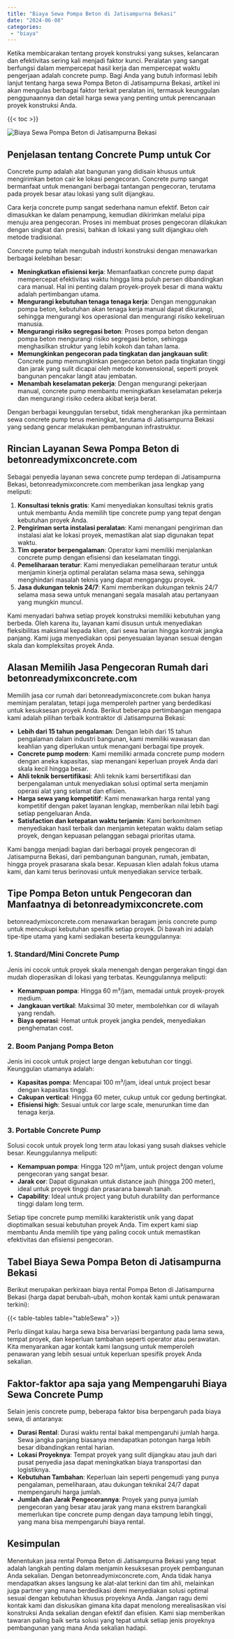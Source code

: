 ```yaml
---
title: "Biaya Sewa Pompa Beton di Jatisampurna Bekasi"
date: "2024-06-08"
categories: 
 - "biaya"
---
```


Ketika membicarakan tentang proyek konstruksi yang sukses, kelancaran dan efektivitas sering kali menjadi faktor kunci. Peralatan yang sangat berfungsi dalam mempercepat hasil kerja dan mempercepat waktu pengerjaan adalah concrete pump. Bagi Anda yang butuh informasi lebih lanjut tentang harga sewa Pompa Beton di Jatisampurna Bekasi, artikel ini akan mengulas berbagai faktor terkait peralatan ini, termasuk keunggulan penggunaannya dan detail harga sewa yang penting untuk perencanaan proyek konstruksi Anda.

{{< toc >}}

![Biaya Sewa Pompa Beton di Jatisampurna Bekasi](https://betoncor8.github.io/pump/concrete-pump%20(18).png)

## Penjelasan tentang Concrete Pump untuk Cor

Concrete pump adalah alat bangunan yang didisain khusus untuk mengirimkan beton cair ke lokasi pengecoran. Concrete pump sangat bermanfaat untuk menangani berbagai tantangan pengecoran, terutama pada proyek besar atau lokasi yang sulit dijangkau.

Cara kerja concrete pump sangat sederhana namun efektif. Beton cair dimasukkan ke dalam penampung, kemudian dikirimkan melalui pipa menuju area pengecoran. Proses ini membuat proses pengecoran dilakukan dengan singkat dan presisi, bahkan di lokasi yang sulit dijangkau oleh metode tradisional.

Concrete pump telah mengubah industri konstruksi dengan menawarkan berbagai kelebihan besar:

- **Meningkatkan efisiensi kerja**: Memanfaatkan concrete pump dapat mempercepat efektivitas waktu hingga lima puluh persen dibandingkan cara manual. Hal ini penting dalam proyek-proyek besar di mana waktu adalah pertimbangan utama.
- **Mengurangi kebutuhan tenaga tenaga kerja**: Dengan menggunakan pompa beton, kebutuhan akan tenaga kerja manual dapat dikurangi, sehingga mengurangi kos operasional dan mengurangi risiko kekeliruan manusia.
- **Mengurangi risiko segregasi beton**: Proses pompa beton dengan pompa beton mengurangi risiko segregasi beton, sehingga menghasilkan struktur yang lebih kokoh dan tahan lama.
- **Memungkinkan pengecoran pada tingkatan dan jangkauan sulit**: Concrete pump memungkinkan pengecoran beton pada tingkatan tinggi dan jarak yang sulit dicapai oleh metode konvensional, seperti proyek bangunan pencakar langit atau jembatan.
- **Menambah keselamatan pekerja**: Dengan mengurangi pekerjaan manual, concrete pump membantu meningkatkan keselamatan pekerja dan mengurangi risiko cedera akibat kerja berat.

Dengan berbagai keunggulan tersebut, tidak mengherankan jika permintaan sewa concrete pump terus meningkat, terutama di Jatisampurna Bekasi yang sedang gencar melakukan pembangunan infrastruktur.

## Rincian Layanan Sewa Pompa Beton di betonreadymixconcrete.com

Sebagai penyedia layanan sewa concrete pump terdepan di Jatisampurna Bekasi, betonreadymixconcrete.com memberikan jasa lengkap yang meliputi:

1. **Konsultasi teknis gratis**: Kami menyediakan konsultasi teknis gratis untuk membantu Anda memilih tipe concrete pump yang tepat dengan kebutuhan proyek Anda.
2. **Pengiriman serta instalasi peralatan**: Kami menangani pengiriman dan instalasi alat ke lokasi proyek, memastikan alat siap digunakan tepat waktu.
3. **Tim operator berpengalaman**: Operator kami memiliki menjalankan concrete pump dengan efisiensi dan keselamatan tinggi.
4. **Pemeliharaan teratur**: Kami menyediakan pemeliharaan teratur untuk menjamin kinerja optimal peralatan selama masa sewa, sehingga menghindari masalah teknis yang dapat mengganggu proyek.
5. **Jasa dukungan teknis 24/7**: Kami memberikan dukungan teknis 24/7 selama masa sewa untuk menangani segala masalah atau pertanyaan yang mungkin muncul.

Kami menyadari bahwa setiap proyek konstruksi memiliki kebutuhan yang berbeda. Oleh karena itu, layanan kami disusun untuk menyediakan fleksibilitas maksimal kepada klien, dari sewa harian hingga kontrak jangka panjang. Kami juga menyediakan opsi penyesuaian layanan sesuai dengan skala dan kompleksitas proyek Anda.

## Alasan Memilih Jasa Pengecoran Rumah dari betonreadymixconcrete.com

Memilih jasa cor rumah dari betonreadymixconcrete.com bukan hanya meminjam peralatan, tetapi juga memperoleh partner yang berdedikasi untuk kesuksesan proyek Anda. Berikut beberapa pertimbangan mengapa kami adalah pilihan terbaik kontraktor di Jatisampurna Bekasi:

- **Lebih dari 15 tahun pengalaman**: Dengan lebih dari 15 tahun pengalaman dalam industri bangunan, kami memiliki wawasan dan keahlian yang diperlukan untuk menangani berbagai tipe proyek.
- **Concrete pump modern**: Kami memiliki armada concrete pump modern dengan aneka kapasitas, siap menangani keperluan proyek Anda dari skala kecil hingga besar.
- **Ahli teknik bersertifikasi**: Ahli teknik kami bersertifikasi dan berpengalaman untuk menyediakan solusi optimal serta menjamin operasi alat yang selamat dan efisien.
- **Harga sewa yang kompetitif**: Kami menawarkan harga rental yang kompetitif dengan paket layanan lengkap, memberikan nilai lebih bagi setiap pengeluaran Anda.
- **Satisfaction dan ketepatan waktu terjamin**: Kami berkomitmen menyediakan hasil terbaik dan menjamin ketepatan waktu dalam setiap proyek, dengan kepuasan pelanggan sebagai prioritas utama.

Kami bangga menjadi bagian dari berbagai proyek pengecoran di Jatisampurna Bekasi, dari pembangunan bangunan, rumah, jembatan, hingga proyek prasarana skala besar. Kepuasan klien adalah fokus utama kami, dan kami terus berinovasi untuk menyediakan service terbaik.

## Tipe Pompa Beton untuk Pengecoran dan Manfaatnya di betonreadymixconcrete.com

betonreadymixconcrete.com menawarkan beragam jenis concrete pump untuk mencukupi kebutuhan spesifik setiap proyek. Di bawah ini adalah tipe-tipe utama yang kami sediakan beserta keunggulannya:

### 1\. Standard/Mini Concrete Pump

Jenis ini cocok untuk proyek skala menengah dengan pergerakan tinggi dan mudah dioperasikan di lokasi yang terbatas. Keunggulannya meliputi:

- **Kemampuan pompa**: Hingga 60 m³/jam, memadai untuk proyek-proyek medium.
- **Jangkauan vertikal**: Maksimal 30 meter, membolehkan cor di wilayah yang rendah.
- **Biaya operasi**: Hemat untuk proyek jangka pendek, menyediakan penghematan cost.

### 2\. Boom Panjang Pompa Beton

Jenis ini cocok untuk project large dengan kebutuhan cor tinggi. Keunggulan utamanya adalah:

- **Kapasitas pompa**: Mencapai 100 m³/jam, ideal untuk project besar dengan kapasitas tinggi.
- **Cakupan vertical**: Hingga 60 meter, cukup untuk cor gedung bertingkat.
- **Efisiensi high**: Sesuai untuk cor large scale, menurunkan time dan tenaga kerja.

### 3\. Portable Concrete Pump

Solusi cocok untuk proyek long term atau lokasi yang susah diakses vehicle besar. Keunggulannya meliputi:

- **Kemampuan pompa**: Hingga 120 m³/jam, untuk project dengan volume pengecoran yang sangat besar.
- **Jarak cor**: Dapat digunakan untuk distance jauh (hingga 200 meter), ideal untuk proyek tinggi dan prasarana bawah tanah.
- **Capability**: Ideal untuk project yang butuh durability dan performance tinggi dalam long term.

Setiap tipe concrete pump memiliki karakteristik unik yang dapat dioptimalkan sesuai kebutuhan proyek Anda. Tim expert kami siap membantu Anda memilih tipe yang paling cocok untuk memastikan efektivitas dan efisiensi pengecoran.

## Tabel Biaya Sewa Pompa Beton di Jatisampurna Bekasi

Berikut merupakan perkiraan biaya rental Pompa Beton di Jatisampurna Bekasi (harga dapat berubah-ubah, mohon kontak kami untuk penawaran terkini):

{{< table-tables table="tableSewa" >}}

Perlu diingat kalau harga sewa bisa bervariasi bergantung pada lama sewa, tempat proyek, dan keperluan tambahan seperti operator atau perawatan. Kita menyarankan agar kontak kami langsung untuk memperoleh penawaran yang lebih sesuai untuk keperluan spesifik proyek Anda sekalian.

## Faktor-faktor apa saja yang Mempengaruhi Biaya Sewa Concrete Pump

Selain jenis concrete pump, beberapa faktor bisa berpengaruh pada biaya sewa, di antaranya:

- **Durasi Rental**: Durasi waktu rental bakal mempengaruhi jumlah harga. Sewa jangka panjang biasanya mendapatkan potongan harga lebih besar dibandingkan rental harian.
- **Lokasi Proyeknya**: Tempat proyek yang sulit dijangkau atau jauh dari pusat penyedia jasa dapat meningkatkan biaya transportasi dan logistiknya.
- **Kebutuhan Tambahan**: Keperluan lain seperti pengemudi yang punya pengalaman, pemeliharaan, atau dukungan teknikal 24/7 dapat mempengaruhi harga jumlah.
- **Jumlah dan Jarak Pengecorannya**: Proyek yang punya jumlah pengecoran yang besar atau jarak yang mana ekstrem barangkali memerlukan tipe concrete pump dengan daya tampung lebih tinggi, yang mana bisa mempengaruhi biaya rental.

## Kesimpulan

Menentukan jasa rental Pompa Beton di Jatisampurna Bekasi yang tepat adalah langkah penting dalam menjamin kesuksesan proyek pembangunan Anda sekalian. Dengan betonreadymixconcrete.com, Anda tidak hanya mendapatkan akses langsung ke alat-alat terkini dan tim ahli, melainkan juga partner yang mana berdedikasi demi menyediakan solusi optimal sesuai dengan kebutuhan khusus proyeknya Anda. Jangan ragu demi kontak kami dan diskusikan gimana kita dapat menolong merealisasikan visi konstruksi Anda sekalian dengan efektif dan efisien. Kami siap memberikan tawaran paling baik serta solusi yang tepat untuk setiap jenis proyeknya pembangunan yang mana Anda sekalian hadapi.
